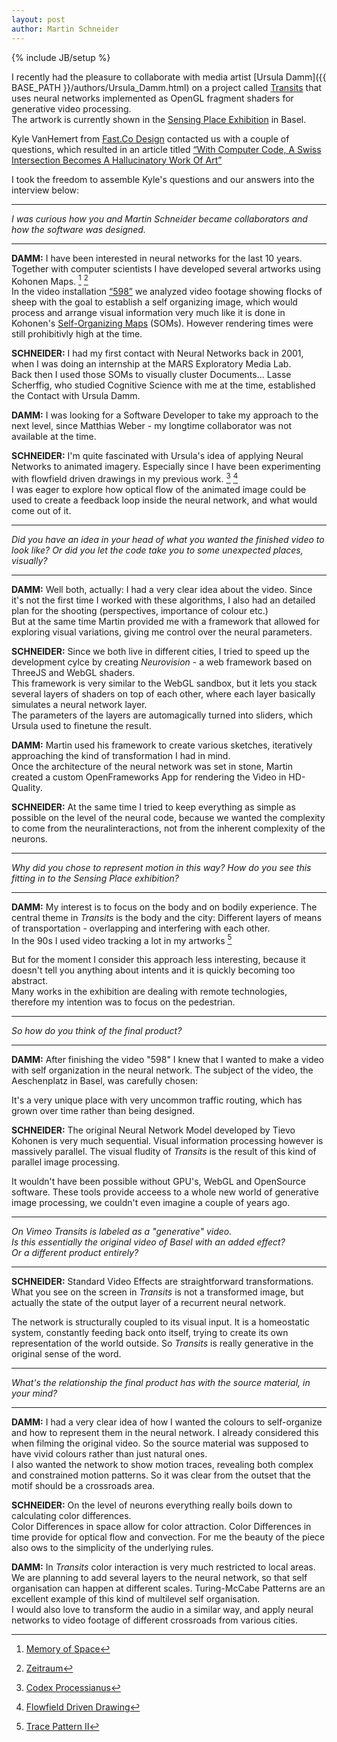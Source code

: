 ```yaml
---
layout: post
author: Martin Schneider
---
```


{% include JB/setup %}

I recently had the pleasure to collaborate with media artist [Ursula Damm]({{ BASE_PATH }}/authors/Ursula_Damm.html) on a project called [Transits][1] that uses neural networks implemented as OpenGL fragment shaders for generative video processing.  
The artwork is currently shown in the [Sensing Place Exhibition][2] in Basel.

Kyle VanHemert from [Fast.Co Design](http://www.fastcodesign.com/) contacted us with a couple of questions, which resulted in an article titled [“With Computer Code, A Swiss Intersection Becomes A Hallucinatory Work Of Art”][3]

I took the freedom to assemble Kyle's questions and our answers into the interview below:

----

*I was curious how you and Martin Schneider became collaborators and how the software was designed.*

----


**DAMM:**	I have been interested in neural networks for the last 10 years. Together with computer scientists I have developed several artworks using Kohonen Maps. [^1] [^2]  
In the video installation [“598”][6] we analyzed video footage showing flocks of sheep with the goal to establish a self organizing image, which would process and arrange visual information very much like it is done in Kohonen's [Self-Organizing Maps][7] (SOMs).
However rendering times were still prohibitivly high at the time.


**SCHNEIDER:** I had my first contact with Neural Networks back in 2001, when I was doing an internship at the MARS Exploratory Media Lab.  
Back then I used those SOMs to visually cluster Documents... Lasse Scherffig, who studied Cognitive Science with me at the time, established the Contact with Ursula Damm.


**DAMM:**	I was looking for a Software Developer to take my approach to the next level, since Matthias Weber - my longtime collaborator was not available at the time.


**SCHNEIDER:** I'm quite fascinated with Ursula's idea of applying Neural Networks to animated imagery.
Especially since I have been experimenting with flowfield driven drawings in my previous work. [^3] [^4]  
I was eager to explore how optical flow of the animated image could be used to create a feedback loop inside the neural network, and what would come out of it.


----

*Did you have an idea in your head of what you wanted the finished video to look like? Or did you let the code take you to some unexpected places, visually?*

----

**DAMM:** Well both, actually:
I had a very clear idea about the video. Since it's not the first time I worked with these algorithms, I also had an detailed plan for the shooting (perspectives, importance of colour etc.)  
But at the same time Martin provided me with a framework that allowed for  exploring visual variations, giving me control over the neural parameters.


**SCHNEIDER:** Since we both live in different cities, I tried to speed up the development cylce by creating *Neurovision* - a web framework based on ThreeJS and WebGL shaders.  
This framework is very similar to the WebGL sandbox, but it lets you stack several layers of shaders on top of each other, where each layer basically simulates a neural network layer.  
The parameters of the layers are automagically turned into sliders, which Ursula used to finetune the result.


**DAMM:**	Martin used his framework to create various sketches, iteratively approaching the kind of transformation I had in mind.  
Once the architecture of the neural network was set in stone, Martin created a custom OpenFrameworks App for rendering the Video in HD-Quality.


**SCHNEIDER:** At the same time I tried to keep everything as simple as possible on the level of the neural code, because we wanted the complexity to come from the neuralinteractions, not from the inherent complexity of the neurons.


----

*Why did you chose to represent motion in this way? How do you see this fitting in to the Sensing Place exhibition?*

----

**DAMM:**	My interest is to focus on the body and on bodily experience. The central theme in *Transits* is the body and the city: Different layers of means of transportation - overlapping and interfering with each other.  
In the 90s I used video tracking a lot in my artworks [^5]

But for the moment I consider this approach less interesting, because it doesn't tell you anything about intents and it is quickly becoming too abstract.  
Many works in the exhibition are dealing with remote technologies, therefore my intention was to focus on the pedestrian.


----

*So how do you think of the final product?*

----

**DAMM:** After finishing the video "598" I knew that I wanted to make a video with self organization in the neural network.
The subject of the video, the Aeschenplatz in Basel, was carefully chosen:

It's a very unique place with very uncommon traffic routing, which has grown over time rather than being designed.

**SCHNEIDER:** The original Neural Network Model developed by Tievo Kohonen is very much sequential.
Visual information processing however is massively parallel. The visual fludity of *Transits* is the result of this kind of parallel image processing. 

It wouldn't have been possible without GPU's, WebGL and OpenSource software. These tools provide acceess to a whole new world of generative image processing, we couldn't even imagine a couple of years ago.

----

*On Vimeo Transits is labeled as a "generative" video.  
Is this essentially the original video of Basel with an added effect?  
Or a different product entirely?*

----

**SCHNEIDER:** Standard Video Effects are straightforward transformations.
What you see on the screen in *Transits* is not a transformed image, but actually the state of the output layer of a recurrent neural network.

The network is structurally coupled to its visual input. It is a homeostatic system, constantly feeding back onto itself, trying to create its own representation of the world outside. So *Transits* is really generative in the original sense of the word.

----

*What's the relationship the final product has with the source material, in your mind?*

----


**DAMM:** I had a very clear idea of how I wanted the colours to self-organize and how to represent them in the neural network. I already considered this when filming the original video.
So the source material was supposed to have vivid colours rather than just natural ones.  
I also wanted the network to show motion traces, revealing both complex and constrained motion patterns. So it was clear from the outset that the motif should be a crossroads area.


**SCHNEIDER:**  On the level of neurons everything really boils down to calculating color differences.  
Color Differences in space allow for color attraction. Color Differences in time provide for optical flow and convection. For me the beauty of the piece also ows to the simplicity of the underlying rules.


**DAMM:** In *Transits* color interaction is very much restricted to local areas. We are planning to add several layers to the neural network, so that self organisation can happen at different scales. Turing-McCabe Patterns are an excellent example of this kind of multilevel self organisation.  
I would also love to transform the audio in a similar way, and apply neural networks to video footage of different crossroads from various cities.


[^1]: [Memory of Space][4]
[^2]: [Zeitraum][5]
[^3]: [Codex Processianus][8]
[^4]: [Flowfield Driven Drawing][9]
[^5]: [Trace Pattern II][10]

[1]: http://ursula-damm.de/transits-2012
[2]: http://www.haus-ek.org/en/content/sensing-place-0
[3]: http://www.fastcodesign.com/1671128/with-computer-code-a-swiss-intersection-becomes-a-hallucinatory-work-of-art
[4]: http://ursuladamm.de/memory-of-space-2002
[5]: http://ursuladamm.de/zeitraum-2005
[6]: http://ursuladamm.de/598
[7]: http://en.wikipedia.org/wiki/Self-Organizing_Map
[8]: http://www.k2g2.org/blog:bit.craft:codex_processianus
[9]: http://www.k2g2.org/blog:bit.craft:flowfield_driven_drawing
[10]: http://ursuladamm.de/trace-pattern-ii-1998

